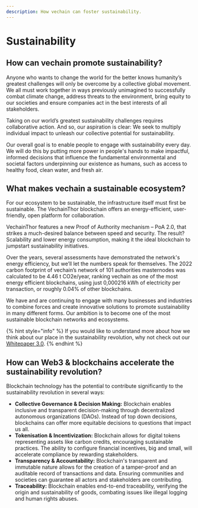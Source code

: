 ```yaml
---
description: How vechain can foster sustainability.
---
```


# Sustainability

## How can vechain promote sustainability?&#x20;

Anyone who wants to change the world for the better knows humanity’s greatest challenges will only be overcome by a collective global movement. We all must work together in ways previously unimagined to successfully combat climate change, address threats to the environment, bring equity to our societies and ensure companies act in the best interests of all stakeholders.

Taking on our world’s greatest sustainability challenges requires collaborative action. And so, our aspiration is clear: We seek to multiply individual impact to unleash our collective potential for sustainability.

Our overall goal is to enable people to engage with sustainability every day. We will do this by putting more power in people's hands to make impactful, informed decisions that influence the fundamental environmental and societal factors underpinning our existence as humans, such as access to healthy food, clean water, and fresh air.

## What makes vechain a sustainable ecosystem?&#x20;

For our ecosystem to be sustainable, the infrastructure itself must first be sustainable. The VechainThor blockchain offers an energy-efficient, user-friendly, open platform for collaboration.

VechainThor features a new Proof of Authority mechanism – PoA 2.0, that strikes a much-desired balance between speed and security. The result? Scalability and lower energy consumption, making it the ideal blockchain to jumpstart sustainability initiatives.

Over the years, several assessments have demonstrated the network's energy efficiency, but we’ll let the numbers speak for themselves. The 2022 carbon footprint of vechain’s network of 101 authorities masternodes was calculated to be 4.46 t CO2e/year, ranking vechain as one of the most energy efficient blockchains, using just 0,000216 kWh of electricity per transaction, or roughly 0.04% of other blockchains.

We have and are continuing to engage with many businesses and industries to combine forces and create innovative solutions to promote sustainability in many different forms. Our ambition is to become one of the most sustainable blockchain networks and ecosystems.&#x20;

{% hint style="info" %}
If you would like to understand more about how we think about our place in the sustainability revolution, why not check out our [Whitepaper 3.0](https://www.vechain.org/assets/whitepaper/whitepaper-3-0.pdf).
{% endhint %}

## How can Web3 & blockchains accelerate the sustainability revolution?&#x20;

Blockchain technology has the potential to contribute significantly to the sustainability revolution in several ways:&#x20;

* **Collective Governance & Decision Making:** Blockchain enables inclusive and transparent decision-making through decentralized autonomous organizations (DAOs). Instead of top down decisions, blockchains can offer more equitable decisions to questions that impact us all.&#x20;
* **Tokenisation & Incentivization:** Blockchain allows for digital tokens representing assets like carbon credits, encouraging sustainable practices. The ability to configure financial incentives, big and small, will accelerate compliance by rewarding stakeholders.
* **Transparency & Accountability:** Blockchain's transparent and immutable nature allows for the creation of a tamper-proof and an auditable record of transactions and data. Ensuring communities and societies can guarantee all actors and stakeholders are contributing.&#x20;
* **Traceability:** Blockchain enables end-to-end traceability, verifying the origin and sustainability of goods, combating issues like illegal logging and human rights abuses.
